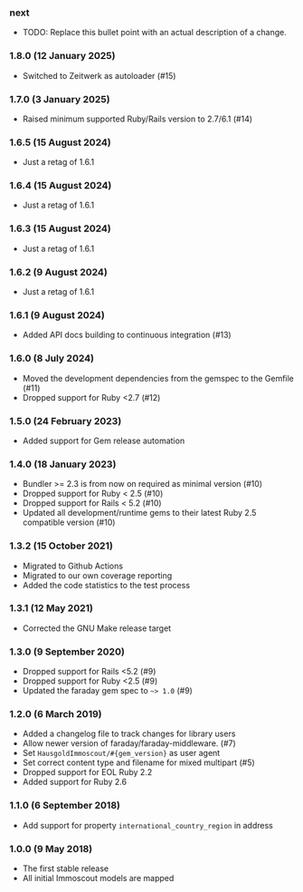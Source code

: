 ### next

* TODO: Replace this bullet point with an actual description of a change.

### 1.8.0 (12 January 2025)

* Switched to Zeitwerk as autoloader (#15)

### 1.7.0 (3 January 2025)

* Raised minimum supported Ruby/Rails version to 2.7/6.1 (#14)

### 1.6.5 (15 August 2024)

* Just a retag of 1.6.1

### 1.6.4 (15 August 2024)

* Just a retag of 1.6.1

### 1.6.3 (15 August 2024)

* Just a retag of 1.6.1

### 1.6.2 (9 August 2024)

* Just a retag of 1.6.1

### 1.6.1 (9 August 2024)

* Added API docs building to continuous integration (#13)

### 1.6.0 (8 July 2024)

* Moved the development dependencies from the gemspec to the Gemfile (#11)
* Dropped support for Ruby <2.7 (#12)

### 1.5.0 (24 February 2023)

* Added support for Gem release automation

### 1.4.0 (18 January 2023)

* Bundler >= 2.3 is from now on required as minimal version (#10)
* Dropped support for Ruby < 2.5 (#10)
* Dropped support for Rails < 5.2 (#10)
* Updated all development/runtime gems to their latest
  Ruby 2.5 compatible version (#10)

### 1.3.2 (15 October 2021)

* Migrated to Github Actions
* Migrated to our own coverage reporting
* Added the code statistics to the test process

### 1.3.1 (12 May 2021)

* Corrected the GNU Make release target

### 1.3.0 (9 September 2020)

* Dropped support for Rails <5.2 (#9)
* Dropped support for Ruby <2.5 (#9)
* Updated the faraday gem spec to `~> 1.0` (#9)

### 1.2.0 (6 March 2019)

* Added a changelog file to track changes for library users
* Allow newer version of faraday/faraday-middleware. (#7)
* Set `HausgoldImmoscout/#{gem_version}` as user agent
* Set correct content type and filename for mixed multipart (#5)
* Dropped support for EOL Ruby 2.2
* Added support for Ruby 2.6

### 1.1.0 (6 September 2018)

* Add support for property `international_country_region` in address

### 1.0.0 (9 May 2018)

* The first stable release
* All initial Immoscout models are mapped
